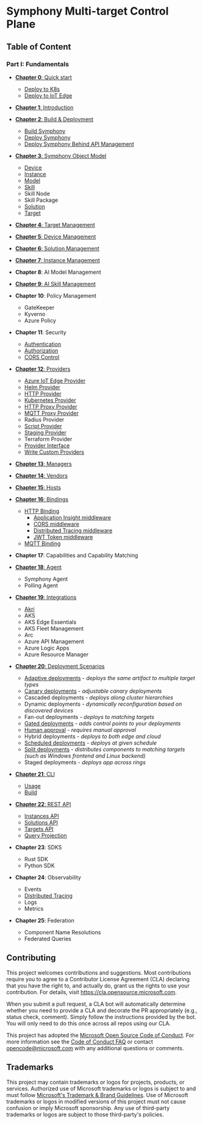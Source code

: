 # Symphony Multi-target Control Plane
## Table of Content

### Part I: Fundamentals

* [**Chapter 0**: Quick start](symphony-book/quick_start/quick_start.md)
    * [Deploy to K8s](symphony-book/quick_start/deploy_prometheus_k8s.md)
    * [Deploy to IoT Edge](symphony-book/quick_start/deploy_solution_to_azure_iot_edge.md)
* [**Chapter 1**: Introduction](symphony-book/introduction/introduction.md)
* [**Chapter 2**: Build & Deployment](symphony-book/build_deployment/build_deployment.md)
    * [Build Symphony](symphony-book/build_deployment/build.md)
    * [Deploy Symphony](symphony-book/build_deployment/deploy.md)
    * [Deploy Symphony Behind API Management](symphony-book/build_deployment/apim.md)
* [**Chapter 3**: Symphony Object Model](symphony-book/uom/uom.md)
    * [Device](symphony-book/uom/device.md)    
    * [Instance](symphony-book/uom/instance.md)
    * [Model](symphony-book/uom/ai-model.md)
    * [Skill](symphony-book/uom/ai-skill.md)    
    * Skill Node
    * Skill Package
    * [Solution](symphony-book/uom/solution.md)    
    * [Target](symphony-book/uom/target.md)
* [**Chapter 4**: Target Management](symphony-book/target-management/target-management.md)    
* [**Chapter 5**: Device Management](symphony-book/device-management/device-management.md)
* [**Chapter 6**: Solution Management](symphony-book/solution-management/solution-management.md)
* [**Chapter 7**: Instance Management](symphony-book/instance-management/instance-management.md)
* **Chapter 8**: AI Model Management
* [**Chapter 9**: AI Skill Management](symphony-book/skill-management/skill-management.md)
* **Chapter 10**: Policy Management
    * GateKeeper
    * Kyverno
    * Azure Policy
* **Chapter 11**: Security
    * [Authentication](symphony-book/security/authentication.md)
    * [Authorization](symphony-book/security/authorization.md)
    * [CORS Control](symphony-book/bindings/cors.md)
* [**Chapter 12**: Providers](symphony-book/providers/overview.md)
    * [Azure IoT Edge Provider](symphony-book/providers/iot_provider.md)
    * [Helm Provider](symphony-book/providers/helm_provider.md)
    * [HTTP Provider](symphony-book/providers/http_provider.md)    
    * [Kubernetes Provider](symphony-book/providers/k8s_provider.md)
    * [HTTP Proxy Provider](symphony-book/providers/http_proxy_provider.md)
    * [MQTT Proxy Provider](symphony-book/providers/mqtt_proxy_provider.md)
    * Radius Provider
    * [Script Provider](symphony-book/providers/script_provider.md)
    * [Staging Provider](symphony-book/providers/staging_provider.md)
    * Terraform Provider
    * [Provider Interface](symphony-book/providers/provider_interface.md)
    * [Write Custom Providers](symphony-book/providers/python_provider.md)
* [**Chapter 13**: Managers](symphony-book/managers/overview.md)
* [**Chapter 14**: Vendors](symphony-book/vendors/overview.md)
* [**Chapter 15**: Hosts](symphony-book/hosts/overview.md)
* [**Chapter 16**: Bindings](symphony-book/bindings/overview.md)
    * [HTTP Binding](symphony-book/bindings/http-binding.md)
        * [Application Insight middleware](symphony-book/bindings/app-insight.md)
        * [CORS middleware](symphony-book/bindings/cors.md)
        * [Distributed Tracing middleware](symphony-book/bindings/tracing.md)
        * [JWT Token middleware](symphony-book/bindings/jwt-handler.md)
    * [MQTT Binding](symphony-book/bindings/mqtt-binding.md)
* **Chapter 17**: Capabilities and Capability Matching
* [**Chapter 18**: Agent](symphony-book/agent/agent.md)
    * Symphony Agent
    * Polling Agent
* [**Chapter 19**: Integrations](symphony-book/integrations/overview.md)
    * [Akri](symphony-book/akri/akri.md)
    * AKS
    * AKS Edge Essentials
    * AKS Fleet Management
    * Arc
    * Azure API Management
    * Azure Logic Apps
    * Azure Resource Manager
    
* [**Chapter 20**: Deployment Scenarios](symphony-book/scenarios/development-scenarios.md)    
    * [Adaptive deployments](symphony-book/scenarios/adaptive-deployment.md) - _deploys the same artifact to multiple target types_
    * [Canary deployments](symphony-book/instance-management/instance-management.md#canary-deployment) - _adjustable canary deployments_
    * Cascaded deployments - _deploys along cluster hierarchies_
    * Dynamic deployments - _dynamically reconfiguration based on discovered devices_
    * Fan-out deployments - _deploys to matching targets_
    * [Gated deployments](symphony-book/scenarios/gated-deployment.md) - _adds control points to your deployments_
    * [Human approval](symphony-book/scenarios/human-approval.md) - _requires manual approval_
    * Hybrid deployments - _deploys to both edge and cloud_
    * [Scheduled deployments](symphony-book/instance-management/instance-management.md#scheduled-deployment) - _deploys at given schedule_
    * [Split deployments](symphony-book/scenarios/linux-with-uwp-frontend.md) - _distributes components to matching targets (such as Windows frontend and Linux backend)_
    * Staged deployments - _deploys app across rings_
* [**Chapter 21**: CLI](symphony-book/cli/cli.md)
  * [Usage](symphony-book/cli/cli.md)
  * [Build](symphony-book/cli/build_cli.md)
* [**Chapter 22**: REST API](symphony-book/api/api.md)
    * [Instances API](symphony-book/api/instances-api.md)
    * [Solutions API](symphony-book/api/solutions-api.md)
    * [Targets API](symphony-book/api/targets-api.md)
    * [Query Projection](symphony-book/api/projection.md)
* **Chapter 23**: SDKS
    * Rust SDK
    * Python SDK
* **Chapter 24**: Observability
    * Events
    * [Distributed Tracing](symphony-book/observability/distributed-tracing.md)
    * Logs
    * Metrics
* **Chapter 25**: Federation
    * Component Name Resolutions
    * Federated Queries
## Contributing

This project welcomes contributions and suggestions.  Most contributions require you to agree to a
Contributor License Agreement (CLA) declaring that you have the right to, and actually do, grant us
the rights to use your contribution. For details, visit https://cla.opensource.microsoft.com.

When you submit a pull request, a CLA bot will automatically determine whether you need to provide
a CLA and decorate the PR appropriately (e.g., status check, comment). Simply follow the instructions
provided by the bot. You will only need to do this once across all repos using our CLA.

This project has adopted the [Microsoft Open Source Code of Conduct](https://opensource.microsoft.com/codeofconduct/).
For more information see the [Code of Conduct FAQ](https://opensource.microsoft.com/codeofconduct/faq/) or
contact [opencode@microsoft.com](mailto:opencode@microsoft.com) with any additional questions or comments.

## Trademarks

This project may contain trademarks or logos for projects, products, or services. Authorized use of Microsoft 
trademarks or logos is subject to and must follow 
[Microsoft's Trademark & Brand Guidelines](https://www.microsoft.com/en-us/legal/intellectualproperty/trademarks/usage/general).
Use of Microsoft trademarks or logos in modified versions of this project must not cause confusion or imply Microsoft sponsorship.
Any use of third-party trademarks or logos are subject to those third-party's policies.
